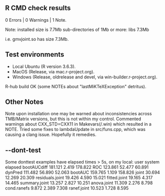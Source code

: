 ## R CMD check results
0 Errors | 0 Warnings | 1 Note.

Note: 
   installed size is  7.7Mb
   sub-directories of 1Mb or more:
     libs   7.3Mb

i.e. gmvjoint.so has size 7.3Mb.

## Test environments 

* Local Ubuntu (R version 3.6.3).
* MacOS (Release, via mac.r-project.org).
* Windows (Release, oldrelease and devel, via win-builder.r-project.org).

R-hub build OK (some NOTEs about "lastMiKTeXException" detritus).

## Other Notes
Note upon installation one may be warned about inconsistencies across TMB/Matrix versions, but this
is not within my control.
Commented warnings about CXX_STD=CXX11 in Makevars(/.win) which resulted in a NOTE. 
Tried some fixes to lambdaUpdate in src/funs.cpp, which was causing a clang issue. Hopefully it remedies.

## --dont-test
Some donttest examples have elapsed times > 5s, on my local: 
                      user system elapsed
   bootAUCdiff     181.121  2.419 178.822
   ROC             123.861 52.477  60.891
   dynPred         111.482 56.890  52.063
   bootAUC         159.765  1.109 158.826
   joint            30.694 12.269  20.309
   residuals.joint  19.426  4.590  15.021
   fitted.joint     19.165  4.317  14.465
   summary.joint    13.257  2.827  10.251
   anova.joint      11.309  2.276   8.798
   cond.ranefs       9.872  2.389   7.308
   ranef.joint      10.523  1.728   8.595


